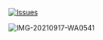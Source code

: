 
<a href="https://github.com/Budi128/kiaabot/issues"><img title="Issues" src="https://img.shields.io/github/issues/Budi128/kiaabot?label=Issues&color=success&style=flat-square"></a>

![IMG-20210917-WA0541](https://user-images.githubusercontent.com/85115264/133793606-95af417f-f54c-488c-b2d4-8f7b27d19d43.jpg)
